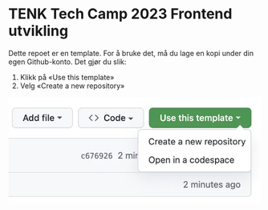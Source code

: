 # TENK Tech Camp 2023 Frontend utvikling

Dette repoet er en template. For å bruke det, må du lage en kopi under din egen Github-konto. Det gjør du slik:

1. Klikk på «Use this template»
2. Velg «Create a new repository»

![Alt text](image.png)

